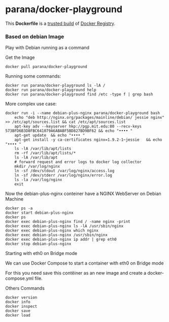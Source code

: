 parana/docker-playground
====================

This **Dockerfile** is a [trusted build](https://registry.hub.docker.com/u/parana/docker-playground/) of [Docker Registry](https://registry.hub.docker.com/search?q=parana/).

### Based on debian Image

Play with Debian running as a command

Get the Image

	docker pull parana/docker-playground


Running some commands:

	docker run parana/docker-playground ls -lA /
	docker run parana/docker-playground help
	docker run parana/docker-playground find /etc -type f | grep bash
	

More complex use case:

	docker run -i --name debian-plus-nginx parana/docker-playground bash
	    echo "deb http://nginx.org/packages/mainline/debian/ jessie nginx" >> /etc/apt/sources.list && cat /etc/apt/sources.list 
	    apt-key adv --keyserver hkp://pgp.mit.edu:80 --recv-keys 573BFD6B3D8FBC641079A6ABABF5BD827BD9BF62 && echo "•••• "
	    apt-get update  && echo "•••• "
	    apt-get install -y ca-certificates nginx=1.9.2-1~jessie   && echo "•••• "
	    ls -lA /var/lib/apt/lists  
	    rm -rf /var/lib/apt/lists/*
	    ls -lA /var/lib/apt
	    # forward request and error logs to docker log collector
		mkdir /var/log/nginx
		ln -sf /dev/stdout /var/log/nginx/access.log
		ln -sf /dev/stderr /var/log/nginx/error.log
		ls -la /var/log/nginx
		exit

Now the debian-plus-nginx conteiner have a NGINX WebServer on Debian Machine

	docker ps -a 
	docker start debian-plus-nginx  
	docker ps
	docker exec debian-plus-nginx find / -name nginx -print	
    docker exec debian-plus-nginx ls -lA /usr/sbin/nginx
    docker exec debian-plus-nginx which nginx
	docker exec debian-plus-nginx /usr/sbin/nginx 
	docker exec debian-plus-nginx ip addr | grep eth0
	docker stop debian-plus-nginx

Starting with eth0 on Bridge mode

We can use Docker Compose to start a container with eth0 on Bridge mode 

For this you need save this contêiner as an new image and create a docker-compose.yml file.

Others Commands 

    docker version 
    docker info
    docker inspect
    docker save
    docker load
    
    
    




